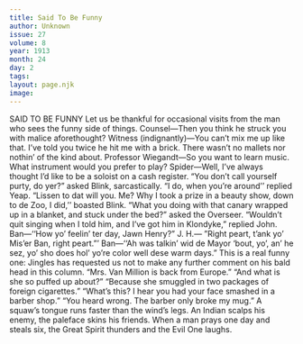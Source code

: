 ```yaml
---
title: Said To Be Funny
author: Unknown
issue: 27
volume: 8
year: 1913
month: 24
day: 2
tags:
layout: page.njk
image:
---
```

SAID TO BE FUNNY    Let us be thankful for occasional visits from the man who sees the funny side of things.    Counsel—Then you think he struck you with malice aforethought?    Witness (indignantly)—You can’t mix me up like that. I’ve told you twice he hit me with a brick. There wasn’t no mallets nor nothin’ of the kind about.       Professor Wiegandt—So you want to learn music. What instrument would you prefer to play?    Spider—Well, I’ve always thought I’d like to be a soloist on a cash register.       “You don’t call yourself purty, do yer?” asked Blink, sarcastically.    “I do, when you’re around’’ replied Yeap.    “Lissen to dat will you. Me? Why I took a prize in a beauty show, down to de Zoo, I did,’’ boasted Blink.       “What you doing with that canary wrapped up in a blanket, and stuck under the bed?” asked the Overseer.    “Wouldn’t quit singing when I told him, and I’ve got him in Klondyke,” replied John.       Ban—‘‘How yo’ feelin’ ter day, Jawn Henry?”    J. H.— ”Right peart, t’ank yo’ Mis’er Ban, right peart.”’    Ban—‘‘Ah was talkin’ wid de Mayor ‘bout, yo’, an’ he sez, yo’ sho does hol’ yo’re color well dese warm days.”       This is a real funny one: Jingles has requested us not to make any further comment on his bald head in this column.       “Mrs. Van Million is back from Europe.”    “And what is she so puffed up about?”    “Because she smuggled in two packages of foreign cigarettes.”       “What’s this? I hear you had your face smashed in a barber shop.”    “You heard wrong. The barber only broke my mug.”       A squaw’s tongue runs faster than the wind’s legs.    An Indian scalps his enemy, the paleface skins his friends.    When a man prays one day and steals six, the Great Spirit thunders and the Evil One laughs. 




